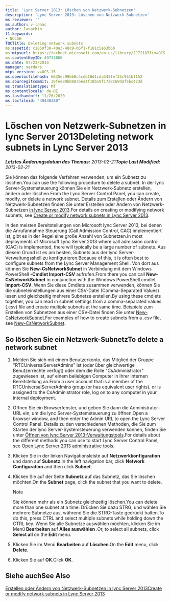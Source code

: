 ```yaml
---
title: 'Lync Server 2013: Löschen von Netzwerk-Subnetzen'
description: 'Lync Server 2013: Löschen von Netzwerk-Subnetzen'
ms.reviewer: ''
ms.author: v-lanac
author: lanachin
f1.keywords:
- NOCSH
TOCTitle: Deleting network subnets
ms:assetid: c1850f38-40a3-48c9-b6f1-f181c5e63b6b
ms:mtpsurl: https://technet.microsoft.com/en-us/library/JJ721873(v=OCS.15)
ms:contentKeyID: 49733806
ms.date: 07/23/2014
manager: serdars
mtps_version: v=OCS.15
ms.openlocfilehash: 6635ec99b68c4ceb10d1cda343fef35c951bf152
ms.sourcegitcommit: 36fee89bb887bea4f18b19f17a8c69daf5bc423d
ms.translationtype: MT
ms.contentlocale: de-DE
ms.lasthandoff: 11/26/2020
ms.locfileid: "49430280"
---
```

# <a name="deleting-network-subnets-in-lync-server-2013"></a><span data-ttu-id="f887c-103">Löschen von Netzwerk-Subnetzen in lync Server 2013</span><span class="sxs-lookup"><span data-stu-id="f887c-103">Deleting network subnets in Lync Server 2013</span></span>

<div data-xmlns="http://www.w3.org/1999/xhtml">

<div class="topic" data-xmlns="http://www.w3.org/1999/xhtml" data-msxsl="urn:schemas-microsoft-com:xslt" data-cs="https://msdn.microsoft.com/">

<div data-asp="https://msdn2.microsoft.com/asp">



</div>

<div id="mainSection">

<div id="mainBody"><span data-ttu-id="f887c-104">

<span> </span></span><span class="sxs-lookup"><span data-stu-id="f887c-104">

<span> </span></span></span>

<span data-ttu-id="f887c-105">_**Letztes Änderungsdatum des Themas:** 2013-02-21_</span><span class="sxs-lookup"><span data-stu-id="f887c-105">_**Topic Last Modified:** 2013-02-21_</span></span>

<span data-ttu-id="f887c-106">Sie können das folgende Verfahren verwenden, um ein Subnetz zu löschen.</span><span class="sxs-lookup"><span data-stu-id="f887c-106">You can use the following procedure to delete a subnet.</span></span> <span data-ttu-id="f887c-107">In der lync Server-Systemsteuerung können Sie ein Netzwerk-Subnetz erstellen, ändern oder löschen.</span><span class="sxs-lookup"><span data-stu-id="f887c-107">From the Lync Server Control Panel, you can create, modify, or delete a network subnet.</span></span> <span data-ttu-id="f887c-108">Details zum Erstellen oder Ändern von Netzwerk-Subnetzen finden Sie unter Erstellen oder Ändern von Netzwerk-Subnetzen [in lync Server 2013](lync-server-2013-create-or-modify-network-subnets.md).</span><span class="sxs-lookup"><span data-stu-id="f887c-108">For details on creating or modifying network subnets, see [Create or modify network subnets in Lync Server 2013](lync-server-2013-create-or-modify-network-subnets.md).</span></span>

<span data-ttu-id="f887c-109">In den meisten Bereitstellungen von Microsoft lync Server 2013, bei denen die Anrufannahme Steuerung (Call Admission Control, CAC) implementiert ist, gibt es in der Regel eine große Anzahl von Subnetzen.</span><span class="sxs-lookup"><span data-stu-id="f887c-109">In most deployments of Microsoft Lync Server 2013 where call admission control (CAC) is implemented, there will typically be a large number of subnets.</span></span> <span data-ttu-id="f887c-110">Aus diesem Grund ist es am besten, Subnets aus der lync Server-Verwaltungsshell zu konfigurieren.</span><span class="sxs-lookup"><span data-stu-id="f887c-110">Because of this, it is often best to configure subnets from the Lync Server Management Shell.</span></span> <span data-ttu-id="f887c-111">Von dort aus können Sie **New-CsNetworkSubnet** in Verbindung mit dem Windows PowerShell **-Cmdlet Import-CSV** aufrufen.</span><span class="sxs-lookup"><span data-stu-id="f887c-111">From there you can call **New-CsNetworkSubnet** in conjunction with the Windows PowerShell cmdlet **Import-CSV**.</span></span> <span data-ttu-id="f887c-112">Wenn Sie diese Cmdlets zusammen verwenden, können Sie die subneteinstellungen aus einer CSV-Datei (Comma-Separated Values) lesen und gleichzeitig mehrere Subnetze erstellen.</span><span class="sxs-lookup"><span data-stu-id="f887c-112">By using these cmdlets together, you can read in subnet settings from a comma-separated values (.csv) file and create multiple subnets at the same time.</span></span> <span data-ttu-id="f887c-113">Beispiele zum Erstellen von Subnetzen aus einer CSV-Datei finden Sie unter [New-CsNetworkSubnet](https://docs.microsoft.com/powershell/module/skype/New-CsNetworkSubnet).</span><span class="sxs-lookup"><span data-stu-id="f887c-113">For examples of how to create subnets from a .csv file, see [New-CsNetworkSubnet](https://docs.microsoft.com/powershell/module/skype/New-CsNetworkSubnet).</span></span>

<div>

## <a name="to-delete-a-network-subnet"></a><span data-ttu-id="f887c-114">So löschen Sie ein Netzwerk-Subnetz</span><span class="sxs-lookup"><span data-stu-id="f887c-114">To delete a network subnet</span></span>

1.  <span data-ttu-id="f887c-115">Melden Sie sich mit einem Benutzerkonto, das Mitglied der Gruppe "RTCUniversalServerAdmins" ist (oder über gleichwertige Benutzerrechte verfügt) oder dem die Rolle "CsAdministrator" zugewiesen ist, auf einem beliebigen Computer in Ihrer internen Bereitstellung an.</span><span class="sxs-lookup"><span data-stu-id="f887c-115">From a user account that is a member of the RTCUniversalServerAdmins group (or has equivalent user rights), or is assigned to the CsAdministrator role, log on to any computer in your internal deployment.</span></span>

2.  <span data-ttu-id="f887c-116">Öffnen Sie ein Browserfenster, und geben Sie dann die Administrator-URL ein, um die lync Server-Systemsteuerung zu öffnen.</span><span class="sxs-lookup"><span data-stu-id="f887c-116">Open a browser window, and then enter the Admin URL to open the Lync Server Control Panel.</span></span> <span data-ttu-id="f887c-117">Details zu den verschiedenen Methoden, die Sie zum Starten der lync Server-Systemsteuerung verwenden können, finden Sie unter [Öffnen von lync Server 2013-Verwaltungstools](lync-server-2013-open-lync-server-administrative-tools.md).</span><span class="sxs-lookup"><span data-stu-id="f887c-117">For details about the different methods you can use to start Lync Server Control Panel, see [Open Lync Server 2013 administrative tools](lync-server-2013-open-lync-server-administrative-tools.md).</span></span>

3.  <span data-ttu-id="f887c-118">Klicken Sie in der linken Navigationsleiste auf **Netzwerkkonfiguration** und dann auf **Subnetz**.</span><span class="sxs-lookup"><span data-stu-id="f887c-118">In the left navigation bar, click **Network Configuration** and then click **Subnet**.</span></span>

4.  <span data-ttu-id="f887c-119">Klicken Sie auf der Seite **Subnetz** auf das Subnetz, das Sie löschen möchten.</span><span class="sxs-lookup"><span data-stu-id="f887c-119">On the **Subnet** page, click the subnet that you want to delete.</span></span>
    
    <div>
    

    > [!NOTE]  
    > <span data-ttu-id="f887c-120">Sie können mehr als ein Subnetz gleichzeitig löschen.</span><span class="sxs-lookup"><span data-stu-id="f887c-120">You can delete more than one subnet at a time.</span></span> <span data-ttu-id="f887c-121">Drücken Sie dazu STRG, und wählen Sie mehrere Subnetze aus, während Sie die STRG-Taste gedrückt halten.</span><span class="sxs-lookup"><span data-stu-id="f887c-121">To do this, press CTRL and select multiple subnets while holding down the CTRL key.</span></span> <span data-ttu-id="f887c-122">Wenn Sie alle Subnetze auswählen möchten, klicken Sie im Menü <STRONG>Bearbeiten</STRONG> auf <STRONG>Alles auswählen</STRONG> .</span><span class="sxs-lookup"><span data-stu-id="f887c-122">Or, to select all subnets, click <STRONG>Select all</STRONG> on the <STRONG>Edit</STRONG> menu.</span></span>

    
    </div>

5.  <span data-ttu-id="f887c-123">Klicken Sie im Menü **Bearbeiten** auf **Löschen**.</span><span class="sxs-lookup"><span data-stu-id="f887c-123">On the **Edit** menu, click **Delete**.</span></span>

6.  <span data-ttu-id="f887c-124">Klicken Sie auf **OK**.</span><span class="sxs-lookup"><span data-stu-id="f887c-124">Click **OK**.</span></span>

</div>

<div>

## <a name="see-also"></a><span data-ttu-id="f887c-125">Siehe auch</span><span class="sxs-lookup"><span data-stu-id="f887c-125">See Also</span></span>


[<span data-ttu-id="f887c-126">Erstellen oder Ändern von Netzwerk-Subnetzen in lync Server 2013</span><span class="sxs-lookup"><span data-stu-id="f887c-126">Create or modify network subnets in Lync Server 2013</span></span>](lync-server-2013-create-or-modify-network-subnets.md)  
  

<span data-ttu-id="f887c-127"></div>

</div>

<span> </span>

</div>

</div>

</span><span class="sxs-lookup"><span data-stu-id="f887c-127"></div>

</div>

<span> </span>

</div>

</div>

</span></span></div>

